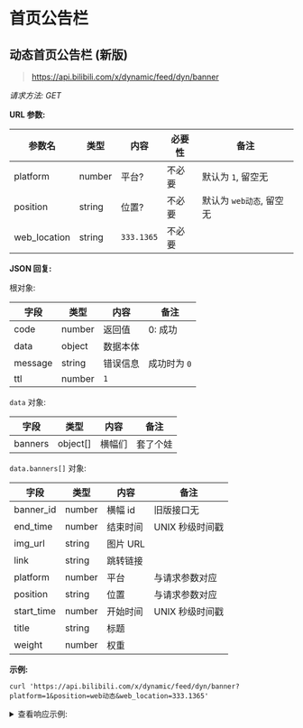 # 首页公告栏

## 动态首页公告栏 (新版)

> https://api.bilibili.com/x/dynamic/feed/dyn/banner

*请求方法: GET*

**URL 参数:**

| 参数名 | 类型 | 内容 | 必要性 | 备注 |
| ------ | ---- | ---- | ------ | ---- |
| platform | number | 平台? | 不必要 | 默认为 `1`, 留空无 |
| position | string | 位置? | 不必要 | 默认为 `web动态`, 留空无 |
| web_location | string | `333.1365` | 不必要 |  |

**JSON 回复:**

根对象:

| 字段 | 类型 | 内容 | 备注 |
| ---- | ---- | ---- | ---- |
| code | number | 返回值 | 0: 成功 |
| data | object | 数据本体 |  |
| message | string | 错误信息 | 成功时为 `0` |
| ttl | number | `1` |  |

`data` 对象:

| 字段 | 类型 | 内容 | 备注 |
| ---- | ---- | ---- | ---- |
| banners | object[] | 横幅们 | 套了个娃 |

`data.banners[]` 对象:

| 字段 | 类型 | 内容 | 备注 |
| ---- | ---- | ---- | ---- |
| banner_id | number | 横幅 id | 旧版接口无 |
| end_time | number | 结束时间 | UNIX 秒级时间戳 |
| img_url | string | 图片 URL |  |
| link | string | 跳转链接 |  |
| platform | number | 平台 | 与请求参数对应 |
| position | string | 位置 | 与请求参数对应 |
| start_time | number | 开始时间 | UNIX 秒级时间戳 |
| title | string | 标题 |  |
| weight | number | 权重 |  |

**示例:**

```shell
curl 'https://api.bilibili.com/x/dynamic/feed/dyn/banner?platform=1&position=web动态&web_location=333.1365'
```

<details>
<summary>查看响应示例:</summary>

```json
{
  "code": 0,
  "data": {
    "banners": [
      {
        "banner_id": 20,
        "end_time": 2056204800,
        "img_url": "https://i0.hdslb.com/bfs/vc/9c699f2acbcad00197e92c401b835d2c6aba8a55.png",
        "link": "https://www.bilibili.com/blackboard/activity-5zJxM3spoS.html",
        "platform": 1,
        "position": "web动态",
        "start_time": 1582862523,
        "title": "点击进入",
        "weight": 1
      }
    ]
  },
  "message": "0",
  "ttl": 1
}
```
</details>

<!-- Generated by json-apidoc-gen @ 2025-05-01T00:21:48.81113265Z -->
